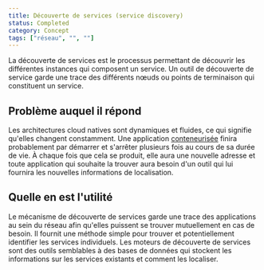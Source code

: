 ```yaml
---
title: Découverte de services (service discovery)
status: Completed
category: Concept
tags: ["réseau", "", ""]
---
```


La découverte de services est le processus permettant de découvrir les différentes instances qui composent un service.
Un outil de découverte de service garde une trace des différents nœuds ou points de terminaison qui constituent un service.

## Problème auquel il répond

Les architectures cloud natives sont dynamiques et fluides, ce qui signifie qu'elles changent constamment.
Une application [conteneurisée](/fr/containerization/) finira probablement par démarrer et s'arrêter plusieurs fois au cours de sa durée de vie.
À chaque fois que cela se produit, elle aura une nouvelle adresse et
toute application qui souhaite la trouver aura besoin d'un outil qui lui fournira les nouvelles informations de localisation.

## Quelle en est l'utilité

Le mécanisme de découverte de services garde une trace des applications au sein du réseau afin qu'elles puissent se trouver mutuellement en cas de besoin.
Il fournit une méthode simple pour trouver et potentiellement identifier les services individuels.
Les moteurs de découverte de services sont des outils semblables à des bases de données qui stockent les informations sur les services existants et comment les localiser.
